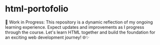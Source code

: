 # html-portofolio
🚧 Work in Progress: This repository is a dynamic reflection of my ongoing learning experience. Expect updates and improvements as I progress through the course.  Let's learn HTML together and build the foundation for an exciting web development journey! 🌐✨
